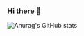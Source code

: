 ### Hi there 👋


![Anurag's GitHub stats](https://github-readme-stats.vercel.app/api?username=ZeroRyper&show_icons=true&theme=radical)


